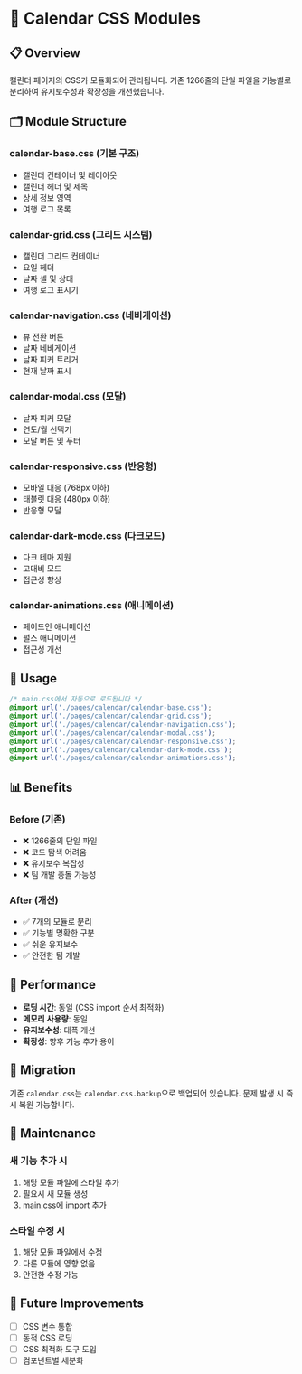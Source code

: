 # 📅 Calendar CSS Modules

## 📋 Overview
캘린더 페이지의 CSS가 모듈화되어 관리됩니다. 기존 1266줄의 단일 파일을 기능별로 분리하여 유지보수성과 확장성을 개선했습니다.

## 🗂️ Module Structure

### **calendar-base.css** (기본 구조)
- 캘린더 컨테이너 및 레이아웃
- 캘린더 헤더 및 제목
- 상세 정보 영역
- 여행 로그 목록

### **calendar-grid.css** (그리드 시스템)
- 캘린더 그리드 컨테이너
- 요일 헤더
- 날짜 셀 및 상태
- 여행 로그 표시기

### **calendar-navigation.css** (네비게이션)
- 뷰 전환 버튼
- 날짜 네비게이션
- 날짜 피커 트리거
- 현재 날짜 표시

### **calendar-modal.css** (모달)
- 날짜 피커 모달
- 연도/월 선택기
- 모달 버튼 및 푸터

### **calendar-responsive.css** (반응형)
- 모바일 대응 (768px 이하)
- 태블릿 대응 (480px 이하)
- 반응형 모달

### **calendar-dark-mode.css** (다크모드)
- 다크 테마 지원
- 고대비 모드
- 접근성 향상

### **calendar-animations.css** (애니메이션)
- 페이드인 애니메이션
- 펄스 애니메이션
- 접근성 개선

## 🔧 Usage

```css
/* main.css에서 자동으로 로드됩니다 */
@import url('./pages/calendar/calendar-base.css');
@import url('./pages/calendar/calendar-grid.css');
@import url('./pages/calendar/calendar-navigation.css');
@import url('./pages/calendar/calendar-modal.css');
@import url('./pages/calendar/calendar-responsive.css');
@import url('./pages/calendar/calendar-dark-mode.css');
@import url('./pages/calendar/calendar-animations.css');
```

## 📊 Benefits

### **Before (기존)**
- ❌ 1266줄의 단일 파일
- ❌ 코드 탐색 어려움
- ❌ 유지보수 복잡성
- ❌ 팀 개발 충돌 가능성

### **After (개선)**
- ✅ 7개의 모듈로 분리
- ✅ 기능별 명확한 구분
- ✅ 쉬운 유지보수
- ✅ 안전한 팀 개발

## 🚀 Performance

- **로딩 시간**: 동일 (CSS import 순서 최적화)
- **메모리 사용량**: 동일
- **유지보수성**: 대폭 개선
- **확장성**: 향후 기능 추가 용이

## 🔄 Migration

기존 `calendar.css`는 `calendar.css.backup`으로 백업되어 있습니다.
문제 발생 시 즉시 복원 가능합니다.

## 📝 Maintenance

### **새 기능 추가 시**
1. 해당 모듈 파일에 스타일 추가
2. 필요시 새 모듈 생성
3. main.css에 import 추가

### **스타일 수정 시**
1. 해당 모듈 파일에서 수정
2. 다른 모듈에 영향 없음
3. 안전한 수정 가능

## 🎯 Future Improvements

- [ ] CSS 변수 통합
- [ ] 동적 CSS 로딩
- [ ] CSS 최적화 도구 도입
- [ ] 컴포넌트별 세분화
